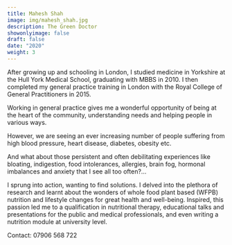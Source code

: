 ```yaml
---
title: Mahesh Shah
image: img/mahesh_shah.jpg
description: The Green Doctor
showonlyimage: false
draft: false
date: "2020"
weight: 3
---
```

<!--StartFragment-->

After growing up and schooling in London, I studied medicine in Yorkshire at the Hull York Medical School, graduating with MBBS in 2010. I then completed my general practice training in London with the Royal College of General Practitioners in 2015.

Working in general practice gives me a wonderful opportunity of being at the heart of the community, understanding needs and helping people in various ways.

However, we are seeing an ever increasing number of people suffering from high blood pressure, heart disease, diabetes, obesity etc.

And what about those persistent and often debilitating experiences like bloating, indigestion, food intolerances, allergies, brain fog, hormonal imbalances and anxiety that I see all too often?…

I sprung into action, wanting to find solutions. I delved into the plethora of research and learnt about the wonders of whole food plant based (WFPB) nutrition and lifestyle changes for great health and well-being. Inspired, this passion led me to a qualification in nutritional therapy, educational talks and presentations for the public and medical professionals, and even writing a nutrition module at university level.

Contact: 07906 568 722

<!--EndFragment-->